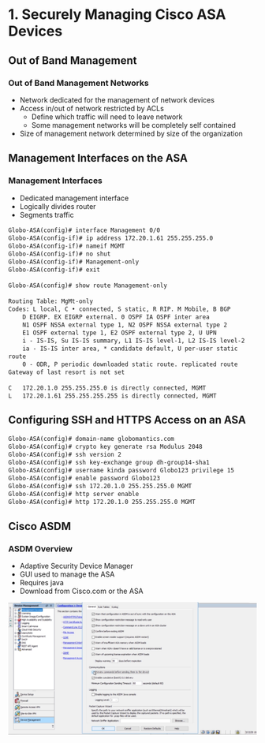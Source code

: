 # 1. Securely Managing Cisco ASA Devices

## Out of Band Management

### Out of Band Management Networks

* Network dedicated for the management of network devices
* Access in/out of network restricted by ACLs
  * Define which traffic will need to leave network
  * Some management networks will be completely self contained
* Size of management network determined by size of the organization

## Management Interfaces on the ASA

### Management Interfaces

* Dedicated management interface
* Logically divides router
* Segments traffic

```
Globo-ASA(config)# interface Management 0/0
Globo-ASA(config-if)# ip address 172.20.1.61 255.255.255.0
Globo-ASA(config-if)# nameif MGMT
Globo-ASA(config-if)# no shut
Globo-ASA(config-if)# Management-only
Globo-ASA(config-if)# exit

Globo-ASA(config)# show route Management-only

Routing Table: MgMt-only
Codes: L local, C • connected, S static, R RIP. M Mobile, B BGP
    D EIGRP. EX EIGRP external. 0 OSPF IA OSPF inter area
    N1 OSPF NSSA external type 1, N2 OSPF NSSA external type 2
    E1 OSPF external type 1, E2 OSPF external type 2, U UPN
    i - IS-IS, Su IS-IS summary, L1 IS-IS level-1, L2 IS-IS level-2
    ia - IS-IS inter area, * candidate default, U per-user static route
    0 - ODR, P periodic downloaded static route. replicated route
Gateway of last resort is not set

C   172.20.1.0 255.255.255.0 is directly connected, MGMT
L   172.20.1.61 255.255.255.255 is directly connected, MGMT
```

## Configuring SSH and HTTPS Access on an ASA

```
Globo-ASA(config)# domain-name globomantics.com
Globo-ASA(config)# crypto key generate rsa Modulus 2048
Globo-ASA(config)# ssh version 2
Globo-ASA(config)# ssh key-exchange group dh-group14-sha1
Globo-ASA(config)# username kinda password Globo123 privilege 15
Globo-ASA(config)# enable password Globo123
Globo-ASA(config)# ssh 172.20.1.0 255.255.255.0 MGMT
Globo-ASA(config)# http server enable
Globo-ASA(config)# http 172.20.1.0 255.255.255.0 MGMT
```

## Cisco ASDM

### ASDM Overview

* Adaptive Security Device Manager
* GUI used to manage the ASA
* Requires java
* Download from Cisco.com or the ASA

![ASDM - preview commands before sending to device](../../../.gitbook/assets/securely-managing-cisco-asa-devices-1.png)
